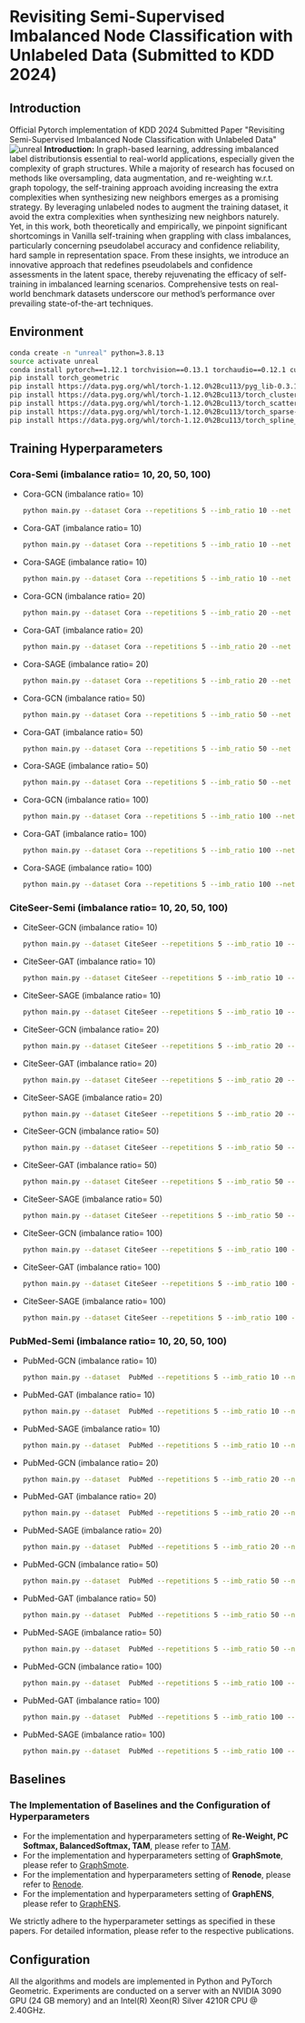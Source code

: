 # Revisiting Semi-Supervised Imbalanced Node Classification with Unlabeled Data (Submitted to KDD 2024)

## Introduction

Official Pytorch implementation of KDD 2024 Submitted Paper  "Revisiting Semi-Supervised Imbalanced Node Classification with Unlabeled Data"
![unreal](figure/final.png)
**Introduction:** In graph-based learning, addressing imbalanced label distributionsis essential to real-world applications, especially given the complexity of graph structures. While a majority of research has focused on methods like oversampling, data augmentation, and re-weighting w.r.t. graph topology, the self-training approach avoiding increasing the extra complexities when synthesizing new neighbors emerges as a promising strategy. By leveraging unlabeled nodes to augment the training dataset, it avoid the extra complexities when synthesizing new neighbors naturely. Yet, in this work, both theoretically and empirically, we pinpoint significant shortcomings in Vanilla self-training when grappling with class imbalances, particularly concerning pseudolabel accuracy and confidence reliability, hard sample in representation space. From these insights, we introduce an innovative approach that redefines pseudolabels and confidence assessments in the latent space, thereby rejuvenating the efficacy of self-training in imbalanced learning scenarios. Comprehensive tests on real-world benchmark datasets underscore our method’s performance over prevailing state-of-the-art techniques.

## Environment
```bash
conda create -n "unreal" python=3.8.13
source activate unreal
conda install pytorch==1.12.1 torchvision==0.13.1 torchaudio==0.12.1 cudatoolkit=11.3 -c pytorch
pip install torch_geometric
pip install https://data.pyg.org/whl/torch-1.12.0%2Bcu113/pyg_lib-0.3.1%2Bpt112cu113-cp38-cp38-linux_x86_64.whl
pip install https://data.pyg.org/whl/torch-1.12.0%2Bcu113/torch_cluster-1.6.0%2Bpt112cu113-cp38-cp38-linux_x86_64.whl
pip install https://data.pyg.org/whl/torch-1.12.0%2Bcu113/torch_scatter-2.1.0%2Bpt112cu113-cp38-cp38-linux_x86_64.whl
pip install https://data.pyg.org/whl/torch-1.12.0%2Bcu113/torch_sparse-0.6.16%2Bpt112cu113-cp38-cp38-linux_x86_64.whl
pip install https://data.pyg.org/whl/torch-1.12.0%2Bcu113/torch_spline_conv-1.2.1%2Bpt112cu113-cp38-cp38-linux_x86_64.whl
```
## Training Hyperparameters
### Cora-Semi (imbalance ratio= 10, 20, 50, 100)
- Cora-GCN (imbalance ratio= 10)
  ```bash
  python main.py --dataset Cora --repetitions 5 --imb_ratio 10 --net GCN  --rounds 40 --ad 4 --rbo 0.5 --threshold 0.25
  ```
- Cora-GAT (imbalance ratio= 10)
  ```bash
  python main.py --dataset Cora --repetitions 5 --imb_ratio 10 --net GAT  --rounds 40 --ad 4 --rbo 0.5 --threshold 0.25
  ```
- Cora-SAGE (imbalance ratio= 10)
  ```bash
  python main.py --dataset Cora --repetitions 5 --imb_ratio 10 --net SAGE  --rounds 40 --ad 4 --rbo 0.5 --threshold 0.25
  ```
- Cora-GCN (imbalance ratio= 20)
  ```bash
  python main.py --dataset Cora --repetitions 5 --imb_ratio 20 --net GCN  --rounds 40 --ad 4 --rbo 0.5 --threshold 0.25
  ```
- Cora-GAT (imbalance ratio= 20)
  ```bash
  python main.py --dataset Cora --repetitions 5 --imb_ratio 20 --net GAT  --rounds 40 --ad 4 --rbo 0.5 --threshold 0.25
  ```
- Cora-SAGE (imbalance ratio= 20)
  ```bash
  python main.py --dataset Cora --repetitions 5 --imb_ratio 20 --net SAGE  --rounds 40 --ad 4 --rbo 0.5 --threshold 0.25
  ```
- Cora-GCN (imbalance ratio= 50)
  ```bash
  python main.py --dataset Cora --repetitions 5 --imb_ratio 50 --net GCN  --rounds 40 --ad 4 --rbo 0.5 --threshold 0.25
  ```
- Cora-GAT (imbalance ratio= 50)
  ```bash
  python main.py --dataset Cora --repetitions 5 --imb_ratio 50 --net GAT  --rounds 40 --ad 4 --rbo 0.5 --threshold 0.25
  ```
- Cora-SAGE (imbalance ratio= 50)
  ```bash
  python main.py --dataset Cora --repetitions 5 --imb_ratio 50 --net SAGE  --rounds 40 --ad 4 --rbo 0.5 --threshold 0.25
  ```
- Cora-GCN (imbalance ratio= 100)
  ```bash
  python main.py --dataset Cora --repetitions 5 --imb_ratio 100 --net GCN  --rounds 40 --ad 4 --rbo 0.5 --threshold 0.25
  ```
- Cora-GAT (imbalance ratio= 100)
  ```bash
  python main.py --dataset Cora --repetitions 5 --imb_ratio 100 --net GAT  --rounds 40 --ad 4 --rbo 0.5 --threshold 0.25
  ```
- Cora-SAGE (imbalance ratio= 100)
  ```bash
  python main.py --dataset Cora --repetitions 5 --imb_ratio 100 --net SAGE  --rounds 40 --ad 4 --rbo 0.5 --threshold 0.25
  ```

### CiteSeer-Semi (imbalance ratio= 10, 20, 50, 100)
- CiteSeer-GCN (imbalance ratio= 10)
  ```bash
  python main.py --dataset CiteSeer --repetitions 5 --imb_ratio 10 --net GCN  --rounds 10 --ad 5 --rbo 0.5 --threshold 0.25
  ```
- CiteSeer-GAT (imbalance ratio= 10)
  ```bash
  python main.py --dataset CiteSeer --repetitions 5 --imb_ratio 10 --net GAT  --rounds 10 --ad 5 --rbo 0.5 --threshold 0.25
  ```
- CiteSeer-SAGE (imbalance ratio= 10)
  ```bash
  python main.py --dataset CiteSeer --repetitions 5 --imb_ratio 10 --net SAGE  --rounds 10 --ad 5 --rbo 0.5 --threshold 0.25
  ```
- CiteSeer-GCN (imbalance ratio= 20)
  ```bash
  python main.py --dataset CiteSeer --repetitions 5 --imb_ratio 20 --net GCN  --rounds 10 --ad 5 --rbo 0.5 --threshold 0.25
  ```
- CiteSeer-GAT (imbalance ratio= 20)
  ```bash
  python main.py --dataset CiteSeer --repetitions 5 --imb_ratio 20 --net GAT  --rounds 10 --ad 5 --rbo 0.5 --threshold 0.25
  ```
- CiteSeer-SAGE (imbalance ratio= 20)
  ```bash
  python main.py --dataset CiteSeer --repetitions 5 --imb_ratio 20 --net SAGE  --rounds 10 --ad 5 --rbo 0.5 --threshold 0.25
  ```
- CiteSeer-GCN (imbalance ratio= 50)
  ```bash
  python main.py --dataset CiteSeer --repetitions 5 --imb_ratio 50 --net GCN  --rounds 10 --ad 5 --rbo 0.5 --threshold 0.25
  ```
- CiteSeer-GAT (imbalance ratio= 50)
  ```bash
  python main.py --dataset CiteSeer --repetitions 5 --imb_ratio 50 --net GAT  --rounds 10 --ad 5 --rbo 0.5 --threshold 0.25
  ```
- CiteSeer-SAGE (imbalance ratio= 50)
  ```bash
  python main.py --dataset CiteSeer --repetitions 5 --imb_ratio 50 --net SAGE  --rounds 10 --ad 5 --rbo 0.5 --threshold 0.25
  ```
- CiteSeer-GCN (imbalance ratio= 100)
  ```bash
  python main.py --dataset CiteSeer --repetitions 5 --imb_ratio 100 --net GCN  --rounds 10 --ad 5 --rbo 0.5 --threshold 0.25
  ```
- CiteSeer-GAT (imbalance ratio= 100)
  ```bash
  python main.py --dataset CiteSeer --repetitions 5 --imb_ratio 100 --net GAT  --rounds 10 --ad 5 --rbo 0.5 --threshold 0.25
  ```
- CiteSeer-SAGE (imbalance ratio= 100)
  ```bash
  python main.py --dataset CiteSeer --repetitions 5 --imb_ratio 100 --net SAGE  --rounds 10 --ad 5 --rbo 0.5 --threshold 0.25
  ```

### PubMed-Semi (imbalance ratio= 10, 20, 50, 100)
- PubMed-GCN (imbalance ratio= 10)
  ```bash
  python main.py --dataset  PubMed --repetitions 5 --imb_ratio 10 --net GCN  --rounds 40 --ad 4 --rbo 0.5 --threshold 0.25
  ```
- PubMed-GAT (imbalance ratio= 10)
  ```bash
  python main.py --dataset  PubMed --repetitions 5 --imb_ratio 10 --net GAT  --rounds 40 --ad 4 --rbo 0.5 --threshold 0.25
  ```
- PubMed-SAGE (imbalance ratio= 10)
  ```bash
  python main.py --dataset  PubMed --repetitions 5 --imb_ratio 10 --net SAGE  --rounds 40 --ad 4 --rbo 0.5 --threshold 0.25
  ```
- PubMed-GCN (imbalance ratio= 20)
  ```bash
  python main.py --dataset  PubMed --repetitions 5 --imb_ratio 20 --net GCN  --rounds 40 --ad 4 --rbo 0.5 --threshold 0.25
  ```
- PubMed-GAT (imbalance ratio= 20)
  ```bash
  python main.py --dataset  PubMed --repetitions 5 --imb_ratio 20 --net GAT  --rounds 40 --ad 4 --rbo 0.5 --threshold 0.25
  ```
- PubMed-SAGE (imbalance ratio= 20)
  ```bash
  python main.py --dataset  PubMed --repetitions 5 --imb_ratio 20 --net SAGE  --rounds 40 --ad 4 --rbo 0.5 --threshold 0.25
  ```
- PubMed-GCN (imbalance ratio= 50)
  ```bash
  python main.py --dataset  PubMed --repetitions 5 --imb_ratio 50 --net GCN  --rounds 40 --ad 4 --rbo 0.5 --threshold 0.25
  ```
- PubMed-GAT (imbalance ratio= 50)
  ```bash
  python main.py --dataset  PubMed --repetitions 5 --imb_ratio 50 --net GAT  --rounds 40 --ad 4 --rbo 0.5 --threshold 0.25
  ```
- PubMed-SAGE (imbalance ratio= 50)
  ```bash
  python main.py --dataset  PubMed --repetitions 5 --imb_ratio 50 --net SAGE  --rounds 40 --ad 4 --rbo 0.5 --threshold 0.25
  ```
- PubMed-GCN (imbalance ratio= 100)
  ```bash
  python main.py --dataset  PubMed --repetitions 5 --imb_ratio 100 --net GCN  --rounds 40 --ad 4 --rbo 0.5 --threshold 0.25
  ```
- PubMed-GAT (imbalance ratio= 100)
  ```bash
  python main.py --dataset  PubMed --repetitions 5 --imb_ratio 100 --net GAT  --rounds 40 --ad 4 --rbo 0.5 --threshold 0.25
  ```
- PubMed-SAGE (imbalance ratio= 100)
  ```bash
  python main.py --dataset  PubMed --repetitions 5 --imb_ratio 100 --net SAGE  --rounds 40 --ad 4 --rbo 0.5 --threshold 0.25
  ```


## Baselines
### The Implementation of Baselines and the Configuration of Hyperparameters
- For the implementation and hyperparameters setting of **Re-Weight, PC Softmax, BalancedSoftmax, TAM**, please refer to [TAM](https://github.com/Jaeyun-Song/TAM).
- For the implementation and hyperparameters setting of **GraphSmote**, please refer to [GraphSmote](https://github.com/TianxiangZhao/GraphSmote).
- For the implementation and hyperparameters setting of **Renode**, please refer to [Renode](https://github.com/victorchen96/ReNode).
- For the implementation and hyperparameters setting of **GraphENS**, please refer to [GraphENS](https://github.com/JoonHyung-Park/GraphENS).

We strictly adhere to the hyperparameter settings as specified in these papers. For detailed information, please refer to the respective publications.







## Configuration
All the algorithms and models are implemented in Python and PyTorch Geometric. Experiments are
conducted on a server with an NVIDIA 3090 GPU (24 GB memory) and an Intel(R) Xeon(R) Silver
4210R CPU @ 2.40GHz.


